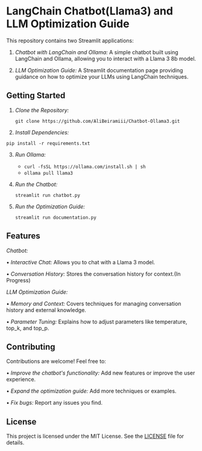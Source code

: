 # LangChain Chatbot(Llama3) and LLM Optimization Guide

This repository contains two Streamlit applications:

1. *Chatbot with LangChain and Ollama:* A simple chatbot built using LangChain and Ollama, allowing you to interact with a Llama 3 8b model.

2. *LLM Optimization Guide:* A Streamlit documentation page providing guidance on how to optimize your LLMs using LangChain techniques.

## Getting Started

1. *Clone the Repository:*
   
    `git clone https://github.com/AliBeiramiii/Chatbot-Ollama3.git`
   
2. *Install Dependencies:*

 `pip install -r requirements.txt`

3. *Run Ollama:*
   * `curl -fsSL https://ollama.com/install.sh | sh`
   * `ollama pull llama3`

4. *Run the Chatbot:*

   `streamlit run chatbot.py`

5. *Run the Optimization Guide:*

   `streamlit run documentation.py`

## Features

*Chatbot:*

• *Interactive Chat:*  Allows you to chat with a Llama 3 model.

• *Conversation History:*  Stores the conversation history for context.(In Progress)

*LLM Optimization Guide:*

• *Memory and Context:*  Covers techniques for managing conversation history and external knowledge.

• *Parameter Tuning:*  Explains how to adjust parameters like temperature, top_k, and top_p.


## Contributing

Contributions are welcome! Feel free to:

• *Improve the chatbot's functionality:*  Add new features or improve the user experience.

• *Expand the optimization guide:*  Add more techniques or examples.

• *Fix bugs:*  Report any issues you find.

## License

This project is licensed under the MIT License. See the [LICENSE](LICENSE) file for details.

